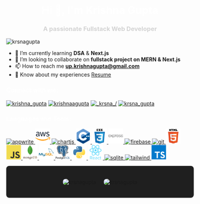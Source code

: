 <h1 align="center" style="color: white;">Hi 👋, I'm Krishna Gupta</h1>
<h3 align="center" style="color: lightgray;">A passionate Fullstack Web Developer</h3>

<p align="left"> <img src="https://komarev.com/ghpvc/?username=krsnagupta&label=Profile%20views&color=0e75b6&style=flat" alt="krsnagupta" /> </p>

- 🌱 I’m currently learning **DSA** & **Next.js**
- 👯 I’m looking to collaborate on **fullstack project on MERN & Next.js**
- 📫 How to reach me **up.krishnagupta@gmail.com**
- 📄 Know about my experiences [Resume](https://drive.google.com/file/d/1hZlRVTrYKlLfja5mURrv9zDGaGtMWO5l/view?usp=drive_link)

<h3 align="left" style="color: white;">Connect with me:</h3>
<p align="left">
<a href="https://dev.to/krishna_gupta" target="blank"><img align="center" src="https://raw.githubusercontent.com/rahuldkjain/github-profile-readme-generator/master/src/images/icons/Social/devto.svg" alt="krishna_gupta" height="30" width="40" style="transition: transform 0.3s;"/></a>
<a href="https://linkedin.com/in/krishnaagupta" target="blank"><img align="center" src="https://raw.githubusercontent.com/rahuldkjain/github-profile-readme-generator/master/src/images/icons/Social/linked-in-alt.svg" alt="krishnaagupta" height="30" width="40" style="transition: transform 0.3s;"/></a>
<a href="https://www.leetcode.com/_krsna_/" target="blank"><img align="center" src="https://raw.githubusercontent.com/rahuldkjain/github-profile-readme-generator/master/src/images/icons/Social/leet-code.svg" alt="_krsna_/" height="30" width="40" style="transition: transform 0.3s;"/></a>
<a href="https://auth.geeksforgeeks.org/user/krsna_gupta" target="blank"><img align="center" src="https://raw.githubusercontent.com/rahuldkjain/github-profile-readme-generator/master/src/images/icons/Social/geeks-for-geeks.svg" alt="krsna_gupta" height="30" width="40" style="transition: transform 0.3s;"/></a>
</p>

<h3 align="left" style="color: white;">Languages and Tools:</h3>
<p align="left">
  <a href="https://appwrite.io" target="_blank" rel="noreferrer"> <img src="https://www.vectorlogo.zone/logos/appwriteio/appwriteio-icon.svg" alt="appwrite" width="40" height="40" style="transition: transform 0.3s;"/> </a> 
  <a href="https://aws.amazon.com" target="_blank" rel="noreferrer"> <img src="https://raw.githubusercontent.com/devicons/devicon/master/icons/amazonwebservices/amazonwebservices-original-wordmark.svg" alt="aws" width="40" height="40" style="transition: transform 0.3s;"/> </a> 
  <a href="https://www.chartjs.org" target="_blank" rel="noreferrer"> <img src="https://www.chartjs.org/media/logo-title.svg" alt="chartjs" width="40" height="40" style="transition: transform 0.3s;"/> </a> 
  <a href="https://www.w3schools.com/cpp/" target="_blank" rel="noreferrer"> <img src="https://raw.githubusercontent.com/devicons/devicon/master/icons/cplusplus/cplusplus-original.svg" alt="cplusplus" width="40" height="40" style="transition: transform 0.3s;"/> </a> 
  <a href="https://www.w3schools.com/css/" target="_blank" rel="noreferrer"> <img src="https://raw.githubusercontent.com/devicons/devicon/master/icons/css3/css3-original-wordmark.svg" alt="css3" width="40" height="40" style="transition: transform 0.3s;"/> </a> 
  <a href="https://expressjs.com" target="_blank" rel="noreferrer"> <img src="https://raw.githubusercontent.com/devicons/devicon/master/icons/express/express-original-wordmark.svg" alt="express" width="40" height="40" style="transition: transform 0.3s;"/> </a> 
  <a href="https://firebase.google.com/" target="_blank" rel="noreferrer"> <img src="https://www.vectorlogo.zone/logos/firebase/firebase-icon.svg" alt="firebase" width="40" height="40" style="transition: transform 0.3s;"/> </a> 
  <a href="https://git-scm.com/" target="_blank" rel="noreferrer"> <img src="https://www.vectorlogo.zone/logos/git-scm/git-scm-icon.svg" alt="git" width="40" height="40" style="transition: transform 0.3s;"/> </a> 
  <a href="https://www.w3.org/html/" target="_blank" rel="noreferrer"> <img src="https://raw.githubusercontent.com/devicons/devicon/master/icons/html5/html5-original-wordmark.svg" alt="html5" width="40" height="40" style="transition: transform 0.3s;"/> </a> 
  <a href="https://developer.mozilla.org/en-US/docs/Web/JavaScript" target="_blank" rel="noreferrer"> <img src="https://raw.githubusercontent.com/devicons/devicon/master/icons/javascript/javascript-original.svg" alt="javascript" width="40" height="40" style="transition: transform 0.3s;"/> </a> 
  <a href="https://www.mongodb.com/" target="_blank" rel="noreferrer"> <img src="https://raw.githubusercontent.com/devicons/devicon/master/icons/mongodb/mongodb-original-wordmark.svg" alt="mongodb" width="40" height="40" style="transition: transform 0.3s;"/> </a> 
  <a href="https://www.mysql.com/" target="_blank" rel="noreferrer"> <img src="https://raw.githubusercontent.com/devicons/devicon/master/icons/mysql/mysql-original-wordmark.svg" alt="mysql" width="40" height="40" style="transition: transform 0.3s;"/> </a> 
  <a href="https://www.postgresql.org" target="_blank" rel="noreferrer"> <img src="https://raw.githubusercontent.com/devicons/devicon/master/icons/postgresql/postgresql-original-wordmark.svg" alt="postgresql" width="40" height="40" style="transition: transform 0.3s;"/> </a> 
  <a href="https://www.python.org" target="_blank" rel="noreferrer"> <img src="https://raw.githubusercontent.com/devicons/devicon/master/icons/python/python-original.svg" alt="python" width="40" height="40" style="transition: transform 0.3s;"/> </a> 
  <a href="https://reactjs.org/" target="_blank" rel="noreferrer"> <img src="https://raw.githubusercontent.com/devicons/devicon/master/icons/react/react-original-wordmark.svg" alt="react" width="40" height="40" style="transition: transform 0.3s;"/> </a> 
  <a href="https://www.sqlite.org/" target="_blank" rel="noreferrer"> <img src="https://www.vectorlogo.zone/logos/sqlite/sqlite-icon.svg" alt="sqlite" width="40" height="40" style="transition: transform 0.3s;"/> </a> 
  <a href="https://tailwindcss.com/" target="_blank" rel="noreferrer"> <img src="https://www.vectorlogo.zone/logos/tailwindcss/tailwindcss-icon.svg" alt="tailwind" width="40" height="40" style="transition: transform 0.3s;"/> </a> 
  <a href="https://www.typescriptlang.org/" target="_blank" rel="noreferrer"> <img src="https://raw.githubusercontent.com/devicons/devicon/master/icons/typescript/typescript-original.svg" alt="typescript" width="40" height="40" style="transition: transform 0.3s;"/> </a> 
</p>

<div style="display: flex; justify-content: center; gap: 20px; background-color: #1f1f1f; padding: 20px; border-radius: 8px;">
  <p><img align="center" src="https://github-readme-stats.vercel.app/api/top-langs?username=krsnagupta&show_icons=true&locale=en&layout=compact" alt="krsnagupta" style="border-radius: 8px;"/></p>
  <p><img align="center" src="https://github-readme-streak-stats.herokuapp.com/?user=krsnagupta&" alt="krsnagupta" style="border-radius: 8px;"/></p>
</div>

